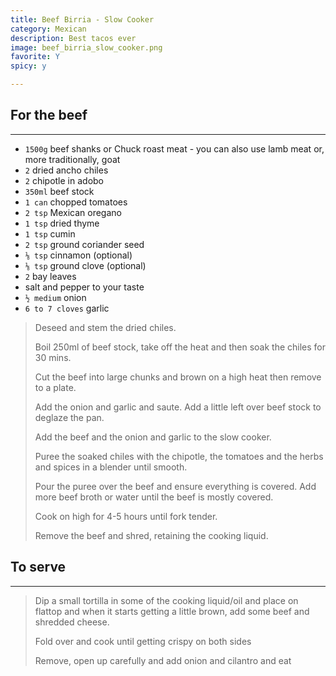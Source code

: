 ```yaml
---
title: Beef Birria - Slow Cooker 
category: Mexican
description: Best tacos ever
image: beef_birria_slow_cooker.png
favorite: Y
spicy: y

--- 
```


## For the beef

---

* `1500g` beef shanks or Chuck roast meat - you can also use lamb meat or, more traditionally, goat
* `2` dried ancho chiles
* `2` chipotle in adobo
* `350ml` beef stock
* `1 can` chopped tomatoes
* `2 tsp` Mexican oregano
* `1 tsp` dried thyme
* `1 tsp` cumin
* `2 tsp` ground coriander seed
* `⅛ tsp` cinnamon (optional)
* `⅛ tsp` ground clove (optional)
* `2` bay leaves
* salt and pepper to your taste
* `½ medium` onion 
* `6 to 7 cloves` garlic
 
> Deseed and stem the dried chiles.
>
> Boil 250ml of beef stock, take off the heat and then soak the chiles for 30 mins.
>
> Cut the beef into large chunks and brown on a high heat then remove to a plate. 
>
> Add the onion and garlic and saute. Add a little left over beef stock to deglaze the pan. 
>
> Add the beef and the onion and garlic to the slow cooker.
>
> Puree the soaked chiles with the chipotle, the tomatoes and the herbs and spices in a blender until smooth.
>
> Pour the puree over the beef and ensure everything is covered. Add more beef broth or water until the beef is mostly covered. 
>
> Cook on high for 4-5 hours until fork tender.
>
> Remove the beef and shred, retaining the cooking liquid. 

## To serve 

---

> Dip a small tortilla in some of the cooking liquid/oil and place on flattop and when it starts getting a little brown, add some beef and shredded cheese. 
>
> Fold over and cook until getting crispy on both sides
>
> Remove, open up carefully and add onion and cilantro and eat



